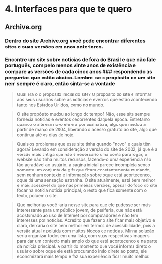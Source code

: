 # 4. Interfaces para que te quero

## Archive.org
### Dentro do site Archive.org você pode encontrar diferentes sites e suas versões em anos anteriores.
### Encontre um site sobre notícias de fora do Brasil e que não fale português, com pelo menos vinte anos de existência e compare as versões de cada cinco anos ### respondendo as perguntas que estão abaixo. Lembre-se o propósito de um site nem sempre é claro, então sinta-se a vontade  

> Qual era o o propósito inicial do site? 
O proposito do site é informar aos seus usuarios sobre as notícias e eventos que estão acontecendo tanto nos Estados Unidos, como no mundo.

> O site propósito mudou ao longo do tempo?
Não, esse site sempre fornecia notícias e eventos decorrentes daquela epoca. Entretanto quando o site era novo ele era por assinatura, algo que mudou a partir de março de 2004, liberando o acesso gratuito ao site, algo que continua até os dias de hoje.

> Quais os problemas que esse site tinha quando "novo" e quais têm agora?
Levando em consideração a versão do site de 2002, já que é a versão mais antiga que não é necessario uma conta para logar, o website não tinha muitos recursos, fazendo-o uma experiência não tão agradável ao usuário, a pagina inicial parece incompleta sendo somente um conjunto de gifs que ficam constantemente mudando, sem nenhum contexto e informação sobre oque está acontecendo, oque dá uma sensação estranha.
O site atualmente, está bem melhor e mais acessível do que nas primeiras versões, apesar do foco do site focar na notícia notícia principal, o resto que fica somente com o texto, poluem o site.

> Que melhorias você faria nesse site para que ele pudesse ser mais interessante para um público jovem, de periferia, que não está acostumado ao uso de Internet por computadores e não tem interesses por notícias. 
Acredito que fazer o site ficar mais objetivo e claro, deixaria o site bem melhor em termos de acessibilidade, pois a versão atual é poluída com muitos blocos de notícias. Minha solução seria organizar todos em uma lista, com suas respectivas imagens para dar um contexto mais amplo do que está acontecendo e na parte da notícia principal. A partir do momento que você informa direto o usuário sobre oque ele está procurando indo direto ao ponto, ele economizará mais tempo e faz sua experiência ficar muito melhor.
